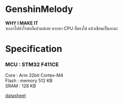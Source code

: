 # GenshinMelody
**WHY I MAKE IT**  
จะเอาไปทำไรต่อก็แล้วแต่เลย หากหา CPU ที่ตรงได้ แล้วเขียนเป็นอะนะ

# Specification
### MCU : STM32 F411CE  
Core    : Arm 32bit Cortex-M4  
Flash   : memory 512 KB  
SRAM    : 128 KB  

[datasheet](https://www.st.com/resource/en/datasheet/stm32f411re.pdf)

